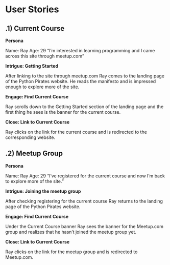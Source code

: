 # User Stories

## .1) Current Course

**Persona**

Name: Ray
Age: 29
“I’m interested in learning programming and I came across this site through meetup.com”

**Intrigue: Getting Started**

After linking to the site through meetup.com Ray comes to the landing page of the Python Pirates website. He reads the manifesto and is impressed enough to explore more of the site.

**Engage: Find Current Course**

Ray scrolls down to the Getting Started section of the landing page and the first thing he sees is the banner for the current course.

**Close: Link to Current Course**

Ray clicks on the link for the current course and is redirected to the corresponding website.


## .2) Meetup Group

**Persona**

Name: Ray
Age: 29
“I’ve registered for the current course and now I’m back to explore more of the site.”

**Intrigue: Joining the meetup group**

After checking registering for the current course Ray returns to the landing page of the Python Pirates website. 

**Engage: Find Current Course**

Under the Current Course banner Ray sees the banner for the Meetup.com group and realizes that he hasn’t joined the meetup group yet.

**Close: Link to Current Course**

Ray clicks on the link for the meetup group and is redirected to Meetup.com.




